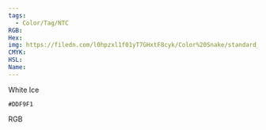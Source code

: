 ```yaml
---
tags:
  - Color/Tag/NTC
RGB:
Hex:
img: https://filedn.com/l0hpzxl1f01yT7GHxtF8cyk/Color%20Snake/standard_csv_to_svg/DDF9F1.svg
CMYK:
HSL:
Name:
---
```

White Ice
```palette
#DDF9F1
```
RGB
